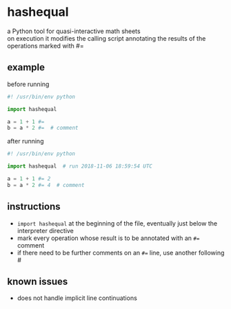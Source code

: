 # hashequal
a Python tool for quasi-interactive math sheets  
on execution it modifies the calling script annotating the results of the operations marked with #= 

## example

before running

~~~python
#! /usr/bin/env python

import hashequal

a = 1 + 1 #=
b = a * 2 #=  # comment
~~~

after running

~~~python
#! /usr/bin/env python

import hashequal  # run 2018-11-06 18:59:54 UTC

a = 1 + 1 #= 2
b = a * 2 #= 4  # comment
~~~

## instructions

- `import hashequal` at the beginning of the file, eventually just below the interpreter directive
- mark every operation whose result is to be annotated with an `#=` comment
- if there need to be further comments on an `#=` line, use another following #

## known issues

- does not handle implicit line continuations
